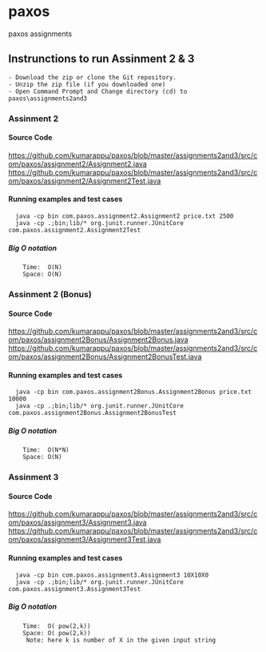 # paxos
paxos assignments




## Instrunctions to run Assinment 2 & 3
    - Download the zip or clone the Git repository.
    - Unzip the zip file (if you downloaded one)
    - Open Command Prompt and Change directory (cd) to paxos\assignments2and3
  
  
 ### Assinment 2
   #### Source Code
   https://github.com/kumarappu/paxos/blob/master/assignments2and3/src/com/paxos/assignment2/Assignment2.java
   https://github.com/kumarappu/paxos/blob/master/assignments2and3/src/com/paxos/assignment2/Assignment2Test.java
  
   #### Running examples and test cases
      java -cp bin com.paxos.assignment2.Assignment2 price.txt 2500
      java -cp .;bin;lib/* org.junit.runner.JUnitCore  com.paxos.assignment2.Assignment2Test
      
   #####  Big O notation 
        Time:  O(N)
        Space: O(N)


 ### Assinment 2 (Bonus)
   #### Source Code
   https://github.com/kumarappu/paxos/blob/master/assignments2and3/src/com/paxos/assignment2Bonus/Assignment2Bonus.java
   https://github.com/kumarappu/paxos/blob/master/assignments2and3/src/com/paxos/assignment2Bonus/Assignment2BonusTest.java
   
   #### Running examples and test cases
      java -cp bin com.paxos.assignment2Bonus.Assignment2Bonus price.txt 10000
      java -cp .;bin;lib/* org.junit.runner.JUnitCore  com.paxos.assignment2Bonus.Assignment2BonusTest
      
   #####  Big O notation 
        Time:  O(N*N)
        Space: O(N)

 ### Assinment 3
   #### Source Code
   https://github.com/kumarappu/paxos/blob/master/assignments2and3/src/com/paxos/assignment3/Assignment3.java
   https://github.com/kumarappu/paxos/blob/master/assignments2and3/src/com/paxos/assignment3/Assignment3Test.java
   
   #### Running examples and test cases
      java -cp bin com.paxos.assignment3.Assignment3 10X10X0
      java -cp .;bin;lib/* org.junit.runner.JUnitCore  com.paxos.assignment3.Assignment3Test
      
   #####  Big O notation 
        Time:  O( pow(2,k))
        Space: O( pow(2,k))
         Note: here k is number of X in the given input string


